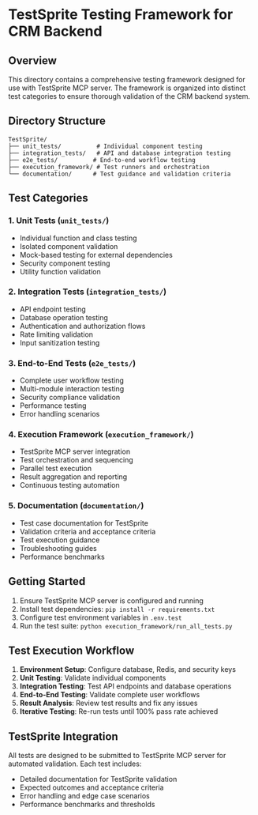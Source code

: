 # TestSprite Testing Framework for CRM Backend

## Overview

This directory contains a comprehensive testing framework designed for use with TestSprite MCP server. The framework is organized into distinct test categories to ensure thorough validation of the CRM backend system.

## Directory Structure

```
TestSprite/
├── unit_tests/          # Individual component testing
├── integration_tests/   # API and database integration testing
├── e2e_tests/          # End-to-end workflow testing
├── execution_framework/ # Test runners and orchestration
└── documentation/      # Test guidance and validation criteria
```

## Test Categories

### 1. Unit Tests (`unit_tests/`)
- Individual function and class testing
- Isolated component validation
- Mock-based testing for external dependencies
- Security component testing
- Utility function validation

### 2. Integration Tests (`integration_tests/`)
- API endpoint testing
- Database operation testing
- Authentication and authorization flows
- Rate limiting validation
- Input sanitization testing

### 3. End-to-End Tests (`e2e_tests/`)
- Complete user workflow testing
- Multi-module interaction testing
- Security compliance validation
- Performance testing
- Error handling scenarios

### 4. Execution Framework (`execution_framework/`)
- TestSprite MCP server integration
- Test orchestration and sequencing
- Parallel test execution
- Result aggregation and reporting
- Continuous testing automation

### 5. Documentation (`documentation/`)
- Test case documentation for TestSprite
- Validation criteria and acceptance criteria
- Test execution guidance
- Troubleshooting guides
- Performance benchmarks

## Getting Started

1. Ensure TestSprite MCP server is configured and running
2. Install test dependencies: `pip install -r requirements.txt`
3. Configure test environment variables in `.env.test`
4. Run the test suite: `python execution_framework/run_all_tests.py`

## Test Execution Workflow

1. **Environment Setup**: Configure database, Redis, and security keys
2. **Unit Testing**: Validate individual components
3. **Integration Testing**: Test API endpoints and database operations
4. **End-to-End Testing**: Validate complete user workflows
5. **Result Analysis**: Review test results and fix any issues
6. **Iterative Testing**: Re-run tests until 100% pass rate achieved

## TestSprite Integration

All tests are designed to be submitted to TestSprite MCP server for automated validation. Each test includes:
- Detailed documentation for TestSprite validation
- Expected outcomes and acceptance criteria
- Error handling and edge case scenarios
- Performance benchmarks and thresholds